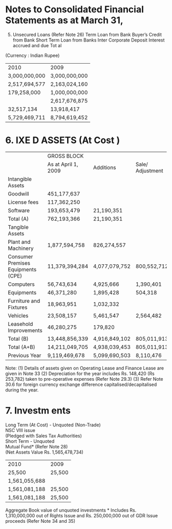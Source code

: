 # Notes to Consolidated Financial Statements as at March 31,

5. Unsecured Loans (Refer Note 26) Term Loan from Bank Buyer’s Credit from Bank Short Term Loan from Banks Inter Corporate Deposit Interest accrued and due Tot al

(Currency : Indian Rupee)   

<table><tr><td>2010</td><td>2009</td></tr><tr><td>3,000,000,000</td><td>3,000,000,000</td></tr><tr><td>2,517,694,577</td><td>2,163,024,160</td></tr><tr><td>179,258,000</td><td>1,000,000,000</td></tr><tr><td></td><td>2,617,676,875</td></tr><tr><td>32,517,134</td><td>13,918,417</td></tr><tr><td>5,729,469,711</td><td>8,794,619,452</td></tr></table>

# 6. IXE D ASSETS (At Cost )

<table><tr><td rowspan="2"></td><td colspan="4">GROSS BLOCK</td><td colspan="4">DEPRECIATION / AMORTIZATION</td><td colspan="2">NET BLOCK</td></tr><tr><td>As at April 1, 2009</td><td>Additions</td><td>Sale/ Adjustment</td><td>As at March 31, 2010</td><td>Up to March 31, 2009</td><td>For the year</td><td>Sale/ Adjustment</td><td>Up to March 31, 2010</td><td>As at March 31, 2010</td><td>As at March 31, 2009</td></tr><tr><td>Intangible Assets</td><td></td><td></td><td></td><td></td><td></td><td></td><td></td><td></td><td></td><td></td></tr><tr><td>Goodwill</td><td>451,177,637</td><td></td><td></td><td>451,177,637</td><td>203,029,936</td><td>90,235,527</td><td></td><td>293,265,463</td><td>157,912,174</td><td>248,147,701</td></tr><tr><td>License fees</td><td>117,362,250</td><td></td><td></td><td>117,362,250</td><td>57,604,338</td><td>13,472,450</td><td></td><td>71,076,788</td><td>46,285,462</td><td>59,757,912</td></tr><tr><td>Software</td><td>193,653,479</td><td>21,190,351</td><td></td><td>214,843,830</td><td>107,154,668</td><td>32,668,187</td><td></td><td>139,822,855</td><td>75,020,975</td><td>86,498,811</td></tr><tr><td>Total (A)</td><td>762,193,366</td><td>21,190,351</td><td></td><td>783,383,717</td><td>367,788,942</td><td>136,376,164</td><td></td><td>504,165,106</td><td>279,218,611</td><td>394,404,424</td></tr><tr><td>Tangible Assets</td><td></td><td></td><td></td><td></td><td></td><td></td><td></td><td></td><td></td><td></td></tr><tr><td>Plant and Machinery</td><td>1,877,594,758</td><td>826,274,557</td><td></td><td>2,703,869,315</td><td>575,341,594</td><td>338,223,493</td><td></td><td>913,565,087</td><td>1,790,304,228</td><td>1,302,253,164</td></tr><tr><td>Consumer Premises Equipments (CPE)</td><td>11,379,394,284</td><td>4,077,079,752</td><td> 800,552,712</td><td>14,655,921,324</td><td>3,611,700,244</td><td>2,732,087,582</td><td>527,374,453</td><td>5,816,413,373</td><td>8,839,507,951</td><td>7,767,694,040</td></tr><tr><td>Computers</td><td>56,743,634</td><td>4,925,666</td><td>1,390,401</td><td>60,278,899</td><td>20,025,413</td><td>8,468,048</td><td>1,321,158</td><td>27,172,303</td><td>33,106,596</td><td>36,718,221</td></tr><tr><td>Equipments</td><td>46,371,280</td><td>1,895,428</td><td>504,318</td><td>47,762,390</td><td>5,092,321</td><td>2,305,035</td><td>198,773</td><td>7,198,583</td><td>40,563,807</td><td>41,278,959</td></tr><tr><td>Furniture and Fixtures</td><td>18,963,951</td><td>1,032,332</td><td></td><td>19,996,283</td><td>3,469,975</td><td>1,686,216</td><td></td><td>5,156,191</td><td>14,840,092</td><td>15,493,976</td></tr><tr><td>Vehicles</td><td>23,508,157</td><td>5,461,547</td><td>2,564,482</td><td>26,405,222</td><td>6,539,325</td><td>2,481,458</td><td>873,367</td><td>8,147,416</td><td>18,257,806</td><td>16,968,832</td></tr><tr><td>Leasehold Improvements</td><td>46,280,275</td><td>179,820</td><td></td><td>46,460,095</td><td>10,252,193</td><td>5,825,254</td><td></td><td>16,077,447</td><td>30,382,648</td><td>36,028,082</td></tr><tr><td>Total (B)</td><td>13,448,856,339</td><td>4,916,849,102</td><td>805,011,913</td><td>17,560,693,528</td><td>4,232,421,065</td><td>3,091,077,086</td><td>529,767,751</td><td>6,793,730,400</td><td>10,766,963,128</td><td>9,216,435,274</td></tr><tr><td>Total (A+B)</td><td>14,211,049,705</td><td>4,938,039,453</td><td>805,011,913</td><td>18,344,077,245</td><td>4,600,210,007</td><td>3,227,453,250</td><td>529,767,751</td><td>7,297,895,506</td><td>11,046,181,739</td><td>9,610,839,698</td></tr><tr><td>Previous Year</td><td>9,119,469,678</td><td> 5,099,690,503</td><td>8,110,476</td><td>14,211,049,705</td><td>2,313,562,186</td><td>2,288,852,616</td><td>2,204,795</td><td>4,600,210,007</td><td>9,610,839,698</td><td></td></tr></table>

Note: (1) Details of assets given on Operating Lease and Finance Lease are given in Note 33 (2) Depreciation for the year includes Rs. 148,420 (Rs 253,782) taken to pre-operative expenses (Refer Note 29.3) (3) Refer Note 30.6 for foreign currency exchange difference capitalised/decapitalised during the year.

# 7. Investm ents

Long Term (At Cost) - Unquoted (Non-Trade)   
NSC VIII issue   
(Pledged with Sales Tax Authorities)   
Short Term - Unquoted   
Mutual Fund\* (Refer Note 28)   
(Net Assets Value Rs. 1,565,478,734)

<table><tr><td>2010</td><td>2009</td></tr><tr><td>25,500</td><td>25,500</td></tr><tr><td>1,561,055,688</td><td></td></tr><tr><td>1,561,081,188</td><td>25,500</td></tr><tr><td>1,561,081,188</td><td>25,500</td></tr></table>

Aggregate Book value of unquoted investments \* Includes Rs. 1,310,000,000 out of Rights Issue and Rs. 250,000,000 out of GDR Issue proceeds (Refer Note 34 and 35)